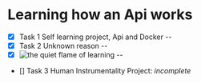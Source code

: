 # Learning how an Api works

- [x] Task 1 Self learning project, Api and Docker
--
- [x] Task 2 Unknown reason
--
- [x] ![the quiet flame of learning](https://imgur.com/xmG1hBo) 
--
- [] Task 3 Human Instrumentality Project: _incomplete_


